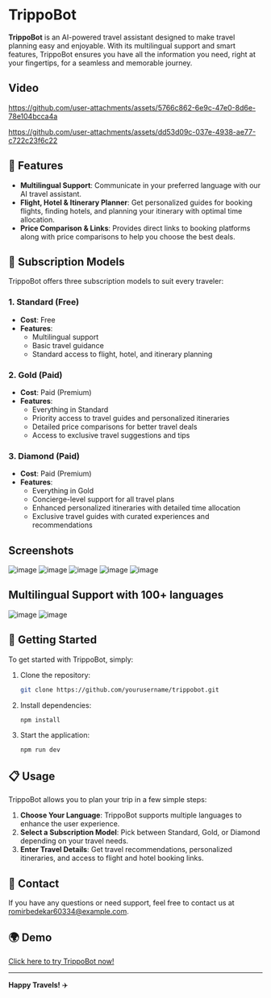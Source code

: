 # TrippoBot

**TrippoBot** is an AI-powered travel assistant designed to make travel planning easy and enjoyable. With its multilingual support and smart features, TrippoBot ensures you have all the information you need, right at your fingertips, for a seamless and memorable journey.

## Video

https://github.com/user-attachments/assets/5766c862-6e9c-47e0-8d6e-78e104bcca4a
 
https://github.com/user-attachments/assets/dd53d09c-037e-4938-ae77-c722c23f6c22 

## 🌟 Features

- **Multilingual Support**: Communicate in your preferred language with our AI travel assistant.
- **Flight, Hotel & Itinerary Planner**: Get personalized guides for booking flights, finding hotels, and planning your itinerary with optimal time allocation.
- **Price Comparison & Links**: Provides direct links to booking platforms along with price comparisons to help you choose the best deals.

## 💎 Subscription Models

TrippoBot offers three subscription models to suit every traveler:

### 1. **Standard (Free)**
   - **Cost**: Free
   - **Features**:
     - Multilingual support
     - Basic travel guidance
     - Standard access to flight, hotel, and itinerary planning

### 2. **Gold (Paid)**
   - **Cost**: Paid (Premium)
   - **Features**:
     - Everything in Standard
     - Priority access to travel guides and personalized itineraries
     - Detailed price comparisons for better travel deals
     - Access to exclusive travel suggestions and tips

### 3. **Diamond (Paid)**
   - **Cost**: Paid (Premium)
   - **Features**:
     - Everything in Gold
     - Concierge-level support for all travel plans
     - Enhanced personalized itineraries with detailed time allocation
     - Exclusive travel guides with curated experiences and recommendations
    
## Screenshots

![image](https://github.com/user-attachments/assets/19503afa-6188-46f6-8b88-ad3f24088c9e)
![image](https://github.com/user-attachments/assets/b6c697e9-537f-430c-9ab3-4360de3eec92)
![image](https://github.com/user-attachments/assets/d2898f0a-81be-46cb-a2f6-64f28d4ee7e9)
![image](https://github.com/user-attachments/assets/0268855e-ac52-4542-994d-af1140d63bb2)
![image](https://github.com/user-attachments/assets/322bf82c-9b69-4a42-b5d8-db6e9b3331e5)

## Multilingual Support with 100+ languages 
![image](https://github.com/user-attachments/assets/f55ed009-31d3-4852-aa0a-746f77ed8f7d)
![image](https://github.com/user-attachments/assets/c21b08a7-3cbb-4995-8f5a-9e644ba0504a)


## 🚀 Getting Started

To get started with TrippoBot, simply:

1. Clone the repository:
   ```bash
   git clone https://github.com/yourusername/trippobot.git
   ```
2. Install dependencies:
   ```bash
   npm install
   ```
3. Start the application:
   ```bash
   npm run dev
   ```

## 📋 Usage

TrippoBot allows you to plan your trip in a few simple steps:

1. **Choose Your Language**: TrippoBot supports multiple languages to enhance the user experience.
2. **Select a Subscription Model**: Pick between Standard, Gold, or Diamond depending on your travel needs.
3. **Enter Travel Details**: Get travel recommendations, personalized itineraries, and access to flight and hotel booking links.

## 📧 Contact

If you have any questions or need support, feel free to contact us at [romirbedekar60334@example.com](mailto:romirbedekar60334@example.com).

## 🌍 Demo

[Click here to try TrippoBot now!](https://trippobot.vercel.app/)

---

**Happy Travels!** ✈️
